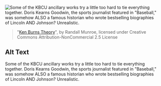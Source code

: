![Some of the KBCU ancillary works try a little too hard to tie everything together. Doris Kearns Goodwin, the sports journalist featured in "Baseball," was somehow ALSO a famous historian who wrote bestselling biographies of Lincoln AND Johnson? Unrealistic.](https://imgs.xkcd.com/comics/ken_burns_theory.png)
> "[Ken Burns Theory](https://xkcd.com/2160/)", by Randall Munroe, licensed under Creative Commons Attribution-NonCommercial 2.5 License

## Alt Text
Some of the KBCU ancillary works try a little too hard to tie everything together. Doris Kearns Goodwin, the sports journalist featured in "Baseball," was somehow ALSO a famous historian who wrote bestselling biographies of Lincoln AND Johnson? Unrealistic.

